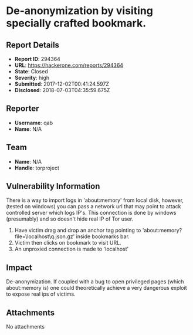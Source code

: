 # De-anonymization by visiting specially crafted bookmark.

## Report Details
- **Report ID**: 294364
- **URL**: https://hackerone.com/reports/294364
- **State**: Closed
- **Severity**: high
- **Submitted**: 2017-12-02T00:41:24.597Z
- **Disclosed**: 2018-07-03T04:35:59.675Z

## Reporter
- **Username**: qab
- **Name**: N/A

## Team
- **Name**: N/A
- **Handle**: torproject

## Vulnerability Information
There is a way to import logs in 'about:memory' from local disk, however, (tested on windows) you can pass a network url that may point to attack controlled server which logs IP's. This connection is done by windows (presumably) and so doesn't hide real IP of Tor user.

1. Have victim drag and drop an anchor tag pointing to 'about:memory?file=\\localhost\\q.json.gz' inside bookmarks bar.
2. Victim then clicks on bookmark to visit URL.
3. An unproxied connection is made to 'localhost'

## Impact

De-anonymization. If coupled with a bug to open privileged pages (which about:memory is) one could theoretically achieve a very dangerous exploit to expose real ips of victims.

## Attachments
No attachments
